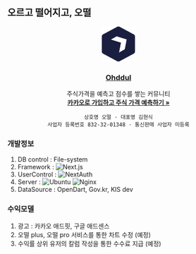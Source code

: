 ## 오르고 떨어지고, 오떨

<div align="center">
  <a href="https://ohddul.com">
    <img src="./public/android-chrome-512x512.png" alt="Logo" width="80" height="80">
  <h3 align="center">Ohddul</h3>
  </a>
  <p align="center">
    주식가격을 예측고 점수를 쌓는 커뮤니티
    <br />
    <a href="https://ohddul.com"><strong>카카오로 가입하고 주식 가격 예측하기 »</strong></a>

    상호명 오떨 · 대표명 김현식
    사업자 등록번호 832-32-01348 · 통신판매 사업자 미등록
  </p>
</div>

### 개발정보
1) DB control : File-system
2) Framework : ![Next.js]
3) UserControl : ![NextAuth]
4) Server : ![Ubuntu] ![Nginx]
5) DataSource : OpenDart, Gov.kr, KIS dev

### 수익모델
1) 광고 : 카카오 애드핏, 구글 애드센스
2) 오떨 plus, 오떨 pro 서비스를 통한 차트 수정 (예정)
3) 수익률 상위 유저의 칼럼 작성을 통한 수수료 지급 (예정)



[Gmail]: https://img.shields.io/badge/Gmail-EA4335?logo=gmail&logoColor=fff&style=flat
[Tistory]: https://img.shields.io/badge/Tistory-000?logo=tistory&logoColor=fff&style=flat
[Node.js]: https://img.shields.io/badge/Node.js-393?logo=nodedotjs&logoColor=fff&style=flat
[Express.js]: https://img.shields.io/badge/Express-000?logo=express&logoColor=fff&style=flat
[Passport.js]: https://img.shields.io/badge/Passport-34E27A?logo=passport&logoColor=000&style=flat
[React]: https://img.shields.io/badge/React-61DAFB?logo=react&logoColor=000&style=flat
[Next.js]: https://img.shields.io/badge/Next.js-000?logo=nextdotjs&logoColor=fff&style=flat
[NextAuth]: https://img.shields.io/badge/NextAuth-000000?style=flat&logo=nextdotjs&logoColor=white
[Ubuntu]: https://img.shields.io/badge/Ubuntu-E95420?logo=ubuntu&logoColor=fff&style=flat
[Nginx]: https://img.shields.io/badge/NGINX-009639?logo=nginx&logoColor=fff&style=flat
[Lets encrypt]: https://img.shields.io/badge/Let's%20Encrypt-003A70?logo=letsencrypt&logoColor=fff&style=flat
[CPP]: https://img.shields.io/badge/C%2B%2B-00599C?logo=cplusplus&logoColor=fff&style=flat
[Python]: https://img.shields.io/badge/python-3670A0?style=flat&logo=python&logoColor=ffdd54
[Tensorflow]: https://img.shields.io/badge/TensorFlow-%23FF6F00.svg?style=flat&logo=TensorFlow&logoColor=white
[OpenAI]: https://img.shields.io/badge/OpenAI-412991?logo=openai&logoColor=fff&style=flat
[Clang]: https://img.shields.io/badge/C-A8B9CC?logo=c&logoColor=fff&style=flat
[Coffee]: https://www.buymeacoffee.com/assets/img/custom_images/orange_img.png
[CodeForces]: https://badges.joonhyung.xyz/codeforces/oculis.svg
[Solved.ac]: http://mazassumnida.wtf/api/mini/generate_badge?boj=oculis